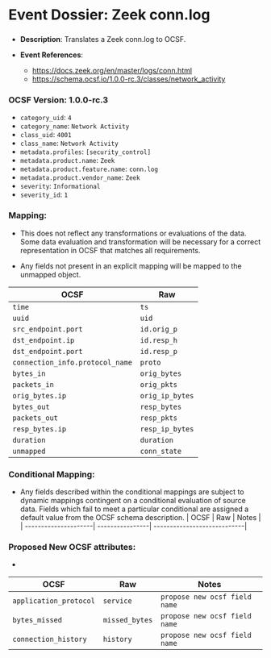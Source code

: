 # Event Dossier: Zeek conn.log
### 
- **Description**: Translates a Zeek conn.log to OCSF. 

- **Event References**:
  - https://docs.zeek.org/en/master/logs/conn.html
  - https://schema.ocsf.io/1.0.0-rc.3/classes/network_activity
 
 ### OCSF Version: 1.0.0-rc.3
 - `category_uid`: `4`
 - `category_name`: `Network Activity`
 - `class_uid`: `4001`
 - `class_name`: `Network Activity`
 - `metadata.profiles`: `[security_control]`
 - `metadata.product.name`: `Zeek`
 - `metadata.product.feature.name`: `conn.log`
 - `metadata.product.vendor_name`: `Zeek`
 - `severity`: `Informational`
 - `severity_id`: `1`

 ### Mapping:
 - This does not reflect any transformations or evaluations of the data. Some data evaluation and transformation will be necessary for a correct representation in OCSF that matches all requirements.

 - Any fields not present in an explicit mapping will be mapped to the unmapped object. 

| OCSF                          | Raw           |
| ----------------------------- | --------------|
|`time`                         |`ts`           |
|`uuid`                         |`uid`          |
|`src_endpoint.port`            |`id.orig_p`    |
|`dst_endpoint.ip`              |`id.resp_h`    |
|`dst_endpoint.port`            |`id.resp_p`    |
|`connection_info.protocol_name`|`proto`        |
|`bytes_in`                     |`orig_bytes`   |
|`packets_in`                   |`orig_pkts`    |
|`orig_bytes.ip`                |`orig_ip_bytes`|
|`bytes_out`                    |`resp_bytes`   |
|`packets_out`                  |`resp_pkts`    |
|`resp_bytes.ip`                |`resp_ip_bytes`|
|`duration`                     |`duration`     |
|`unmapped`                     |`conn_state`   |

 ### Conditional Mapping:
 - Any fields described within the conditional mappings are subject to dynamic mappings contingent on a conditional evaluation of source data. Fields which fail to meet a particular conditional are assigned a default value from the OCSF schema description.
| OCSF                 | Raw             | Notes                       |
| ---------------------| ----------------| ----------------------------|


 ### Proposed New OCSF attributes:
 - 
| OCSF                 | Raw             | Notes                       |
| ---------------------| ----------------| ----------------------------|
|`application_protocol`|`service`        |`propose new ocsf field name`|
|`bytes_missed`        |`missed_bytes`   |`propose new ocsf field name`|
|`connection_history`  |`history`        |`propose new ocsf field name`|
